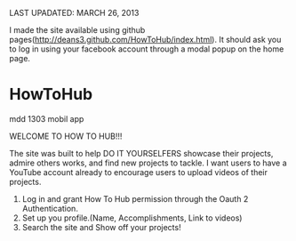 LAST UPADATED: MARCH 26, 2013

I made the site available using github pages(http://deans3.github.com/HowToHub/index.html).
It should ask you to log in using your facebook account through a modal popup on the home page.

HowToHub
========

mdd 1303 mobil app


WELCOME TO HOW TO HUB!!!

The site was built to help DO IT YOURSELFERS showcase their projects, admire others works, and find new projects to tackle.
I want users to have a YouTube account already to encourage users to upload videos of their projects.

1. Log in and grant How To Hub permission through the Oauth 2 Authentication.
2. Set up you profile.(Name, Accomplishments, Link to videos)
3. Search the site and Show off your projects!
